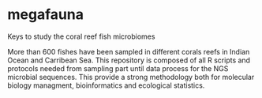 # megafauna
Keys to study the coral reef fish microbiomes

More than 600 fishes have been sampled in different corals reefs in Indian Ocean and Carribean Sea. This repository is composed of all R scripts and protocols needed from sampling part until data process for the NGS microbial sequences.
This provide a strong methodology both for molecular biology managment, bioinformatics and ecological statistics. 
